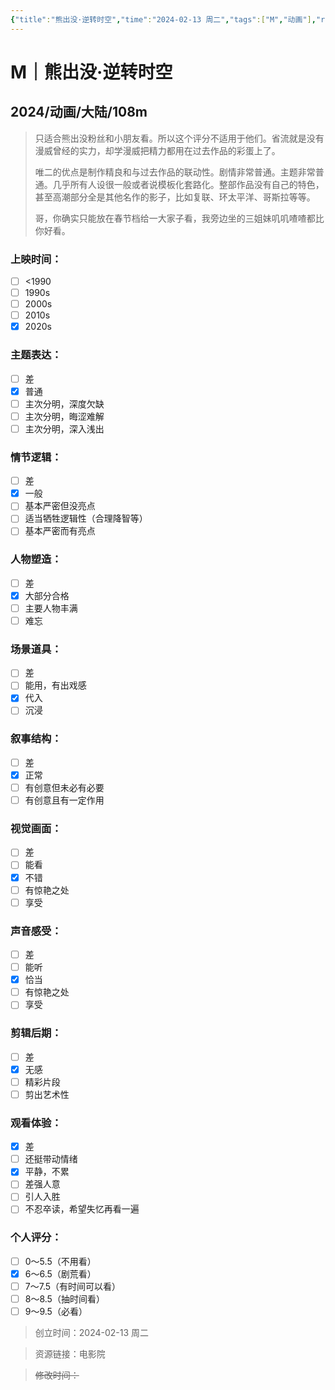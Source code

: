 ```yaml
---
{"title":"熊出没·逆转时空","time":"2024-02-13 周二","tags":["M","动画"],"rating":"6.0","dg-publish":true,"permalink":"/300 评价/M/新近看过/熊出没·逆转时空/","dgPassFrontmatter":true,"created":"2024-02-13T00:29:29.917+08:00","updated":"2024-02-13T00:37:00.848+08:00"}
---
```


# M｜熊出没·逆转时空
## 2024/动画/大陆/108m
>只适合熊出没粉丝和小朋友看。所以这个评分不适用于他们。省流就是没有漫威曾经的实力，却学漫威把精力都用在过去作品的彩蛋上了。
>
>唯二的优点是制作精良和与过去作品的联动性。剧情非常普通。主题非常普通。几乎所有人设很一般或者说模板化套路化。整部作品没有自己的特色，甚至高潮部分全是其他名作的影子，比如复联、环太平洋、哥斯拉等等。
>
>哥，你确实只能放在春节档给一大家子看，我旁边坐的三姐妹叽叽喳喳都比你好看。
### 上映时间：
- [ ] <1990
- [ ] 1990s
- [ ] 2000s
- [ ] 2010s
- [x] 2020s
### 主题表达：
- [ ] 差
- [x] 普通
- [ ] 主次分明，深度欠缺
- [ ] 主次分明，晦涩难解
- [ ] 主次分明，深入浅出
### 情节逻辑：
- [ ] 差
- [x] 一般
- [ ] 基本严密但没亮点
- [ ] 适当牺牲逻辑性（合理降智等）
- [ ] 基本严密而有亮点
### 人物塑造：
- [ ] 差
- [x] 大部分合格
- [ ] 主要人物丰满
- [ ] 难忘
### 场景道具：
- [ ] 差
- [ ] 能用，有出戏感
- [x] 代入
- [ ] 沉浸
### 叙事结构：
- [ ] 差
- [x] 正常
- [ ] 有创意但未必有必要
- [ ] 有创意且有一定作用
### 视觉画面：
- [ ] 差
- [ ] 能看
- [x] 不错
- [ ] 有惊艳之处
- [ ] 享受
### 声音感受：
- [ ] 差
- [ ] 能听
- [x] 恰当
- [ ] 有惊艳之处
- [ ] 享受
### 剪辑后期：
- [ ] 差
- [x] 无感
- [ ] 精彩片段
- [ ] 剪出艺术性
### 观看体验：
- [x] 差
- [ ] 还挺带动情绪
- [x] 平静，不累
- [ ] 差强人意
- [ ] 引人入胜
- [ ] 不忍卒读，希望失忆再看一遍
### 个人评分：
- [ ] 0～5.5（不用看）
- [x] 6～6.5（剧荒看）
- [ ] 7～7.5（有时间可以看）
- [ ] 8～8.5（抽时间看）
- [ ] 9～9.5（必看）

>创立时间：2024-02-13 周二

>资源链接：电影院

>~~修改时间：~~



